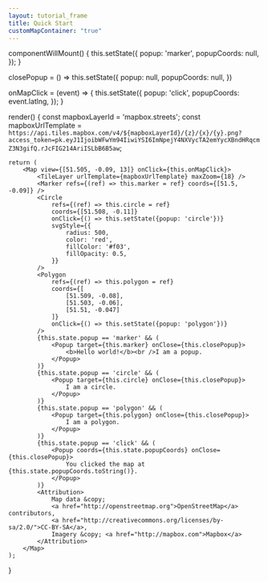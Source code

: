 ```yaml
---
layout: tutorial_frame
title: Quick Start
customMapContainer: "true"
---
```

componentWillMount() {
	this.setState({
		popup: 'marker',
		popupCoords: null,
	});
}

closePopup = () => this.setState({
	popup: null,
	popupCoords: null,
})

onMapClick = (event) => {
	this.setState({
		popup: 'click',
		popupCoords: event.latlng,
	});
}

render() {
	const mapboxLayerId = 'mapbox.streets';
	const mapboxUrlTemplate = `https://api.tiles.mapbox.com/v4/${mapboxLayerId}/{z}/{x}/{y}.png?access_token=pk.eyJ1IjoibWFwYm94IiwiYSI6ImNpejY4NXVycTA2emYycXBndHRqcmZ3N3gifQ.rJcFIG214AriISLbB6B5aw`;

	return (
		<Map view={[51.505, -0.09, 13]} onClick={this.onMapClick}>
			<TileLayer urlTemplate={mapboxUrlTemplate} maxZoom={18} />
			<Marker refs={(ref) => this.marker = ref} coords={[51.5, -0.09]} />
			<Circle
				refs={(ref) => this.circle = ref}
				coords={[51.508, -0.11]}
				onClick={() => this.setState({popup: 'circle'})}
				svgStyle={{
					radius: 500,
					color: 'red',
					fillColor: '#f03',
					fillOpacity: 0.5,
				}}
			/>
			<Polygon
				refs={(ref) => this.polygon = ref}
				coords={[
					[51.509, -0.08],
					[51.503, -0.06],
					[51.51, -0.047]
				]}
				onClick={() => this.setState({popup: 'polygon'})}
			/>
			{this.state.popup == 'marker' && (
				<Popup target={this.marker} onClose={this.closePopup}>
					<b>Hello world!</b><br />I am a popup.
				</Popup>
			)}
			{this.state.popup == 'circle' && (
				<Popup target={this.circle} onClose={this.closePopup}>
					I am a circle.
				</Popup>
			)}
			{this.state.popup == 'polygon' && (
				<Popup target={this.polygon} onClose={this.closePopup}>
					I am a polygon.
				</Popup>
			)}
			{this.state.popup == 'click' && (
				<Popup coords={this.state.popupCoords} onClose={this.closePopup}>
					You clicked the map at {this.state.popupCoords.toString()}.
				</Popup>
			)}
			<Attribution>
				Map data &copy;
				<a href="http://openstreetmap.org">OpenStreetMap</a> contributors,
				<a href="http://creativecommons.org/licenses/by-sa/2.0/">CC-BY-SA</a>,
				Imagery &copy; <a href="http://mapbox.com">Mapbox</a>
			</Attribution>
		</Map>
	);
}
